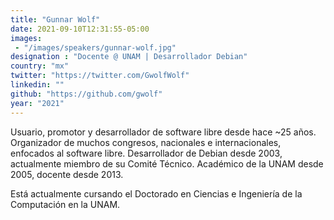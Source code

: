 ```yaml
---
title: "Gunnar Wolf"
date: 2021-09-10T12:31:55-05:00
images:
 - "/images/speakers/gunnar-wolf.jpg"
designation : "Docente @ UNAM | Desarrollador Debian"
country: "mx"
twitter: "https://twitter.com/GwolfWolf"
linkedin: ""
github: "https://github.com/gwolf"
year: "2021"
---
```


Usuario, promotor y desarrollador de software libre desde hace ~25 años. Organizador de muchos congresos, nacionales e internacionales, enfocados al software libre. Desarrollador de Debian desde 2003, actualmente miembro de su Comité Técnico. Académico de la UNAM desde 2005, docente desde 2013.

Está actualmente cursando el Doctorado en Ciencias e Ingeniería de la Computación en la UNAM.